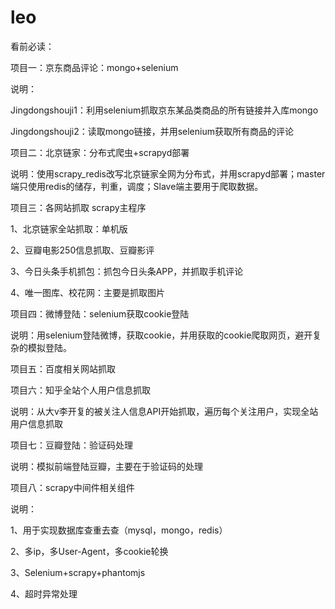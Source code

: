 # leo
看前必读：

项目一：京东商品评论：mongo+selenium

说明：

Jingdongshouji1：利用selenium抓取京东某品类商品的所有链接并入库mongo

Jingdongshouji2：读取mongo链接，并用selenium获取所有商品的评论

项目二：北京链家：分布式爬虫+scrapyd部署

说明：使用scrapy_redis改写北京链家全网为分布式，并用scrapyd部署；master端只使用redis的储存，判重，调度；Slave端主要用于爬取数据。

项目三：各网站抓取 scrapy主程序

1、北京链家全站抓取：单机版

2、豆瓣电影250信息抓取、豆瓣影评

3、今日头条手机抓包：抓包今日头条APP，并抓取手机评论

4、唯一图库、校花网：主要是抓取图片

项目四：微博登陆：selenium获取cookie登陆

说明：用selenium登陆微博，获取cookie，并用获取的cookie爬取网页，避开复杂的模拟登陆。

项目五：百度相关网站抓取

项目六：知乎全站个人用户信息抓取

说明：从大v李开复的被关注人信息API开始抓取，遍历每个关注用户，实现全站用户信息抓取

项目七：豆瓣登陆：验证码处理

说明：模拟前端登陆豆瓣，主要在于验证码的处理

项目八：scrapy中间件相关组件

说明：

1、用于实现数据库查重去查（mysql，mongo，redis）

2、多ip，多User-Agent，多cookie轮换

3、Selenium+scrapy+phantomjs

4、超时异常处理


